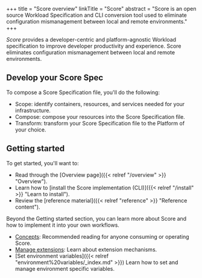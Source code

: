 +++
title = "Score overview"
linkTitle = "Score"
abstract = "Score is an open source Workload Specification and CLI conversion tool used to eliminate configuration mismanagement between local and remote environments."
+++

_Score_ provides a developer-centric and platform-agnostic Workload specification to improve developer productivity and experience. Score eliminates configuration mismanagement between local and remote environments.

## Develop your Score Spec

To compose a Score Specification file, you'll do the following:

- Scope: identify containers, resources, and services needed for your infrastructure.
- Compose: compose your resources into the Score Specification file.
- Transform: transform your Score Specification file to the Platform of your choice.

## Getting started

To get started, you'll want to:

- Read through the [Overview page]({{< relref "/overview" >}} "Overview").
- Learn how to [install the Score implementation (CLI)]({{< relref "/install" >}} "Learn to install").
- Review the [reference material]({{< relref "reference" >}} "Reference content").

Beyond the Getting started section, you can learn more about Score and how to implement it into your own workflows.

- [Concepts](/docs/concepts): Recommended reading for anyone consuming or operating Score.
- [Manage extensions](/docs/extensions): Learn about extension mechanisms.
- [Set environment variables]({{< relref "environment%20variables/_index.md" >}}) Learn how to set and manage environment specific variables.
